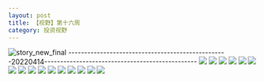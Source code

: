 ```yaml
---
layout: post
title: 【视野】第十六周
category: 投资视野
---
```

![story_new_final](http://rab41f8zg.hd-bkt.clouddn.com/img/story_new_final_0322.png)
--------------------------------------------------20220414------------------------------------------------
![](http://rab41f8zg.hd-bkt.clouddn.com/img/pel-220414-1.png)
![](http://rab41f8zg.hd-bkt.clouddn.com/img/pel-220414-2.png)
![](http://rab41f8zg.hd-bkt.clouddn.com/img/pel-220414-3.png)
![](http://rab41f8zg.hd-bkt.clouddn.com/img/pel-220414-4.png)
![](http://rab41f8zg.hd-bkt.clouddn.com/img/pel-220414-5.png)
![](http://rab41f8zg.hd-bkt.clouddn.com/img/pel-220414-6.png)
![](http://rab41f8zg.hd-bkt.clouddn.com/img/pel-220414-7.png)
![](http://rab41f8zg.hd-bkt.clouddn.com/img/pel-220414-8.png)
![](http://rab41f8zg.hd-bkt.clouddn.com/img/pel-220414-9.png)
![](http://rab41f8zg.hd-bkt.clouddn.com/img/pel-220414-10.png)
![](http://rab41f8zg.hd-bkt.clouddn.com/img/pel-220414-11.png)
![](http://rab41f8zg.hd-bkt.clouddn.com/img/pel-220414-12.png)
![](http://rab41f8zg.hd-bkt.clouddn.com/img/pel-220414-13.png)
![](http://rab41f8zg.hd-bkt.clouddn.com/img/pel-220414-14.png)
![](http://rab41f8zg.hd-bkt.clouddn.com/img/pel-220414-15.png)
![](http://rab41f8zg.hd-bkt.clouddn.com/img/pel-220414-16.png)

  




